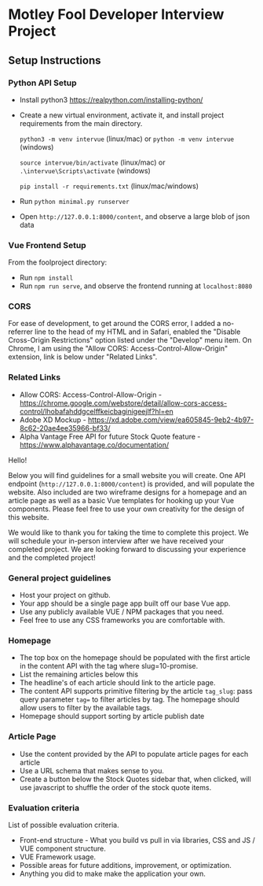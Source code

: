 # Motley Fool Developer Interview Project
## Setup Instructions
### Python API Setup
* Install python3 https://realpython.com/installing-python/
* Create a new virtual environment, activate it, and install project requirements from the main directory.

    `python3 -m venv intervue` (linux/mac) or
    `python -m venv intervue` (windows)

    `source intervue/bin/activate` (linux/mac) or
    `.\intervue\Scripts\activate` (windows)


    `pip install -r requirements.txt` (linux/mac/windows)

* Run `python minimal.py runserver`
* Open `http://127.0.0.1:8000/content`, and observe a large blob of json data 


### Vue Frontend Setup
From the foolproject directory:
* Run `npm install`
* Run `npm run serve`, and observe the frontend running at `localhost:8080`

### CORS
For ease of development, to get around the CORS error, I added a no-referrer line to the head of my HTML and in Safari, enabled the "Disable Cross-Origin Restrictions" option listed under the "Develop" menu item. On Chrome, I am using the "Allow CORS: Access-Control-Allow-Origin" extension, link is below under "Related Links".

### Related Links
* Allow CORS: Access-Control-Allow-Origin - https://chrome.google.com/webstore/detail/allow-cors-access-control/lhobafahddgcelffkeicbaginigeejlf?hl=en
* Adobe XD Mockup - https://xd.adobe.com/view/ea605845-9eb2-4b97-8c62-20ae4ee35966-bf33/
* Alpha Vantage Free API for future Stock Quote feature - https://www.alphavantage.co/documentation/


Hello!

Below you will find guidelines for a small website you will create. One API endpoint (`http://127.0.0.1:8000/content`) is provided, and will populate the website.
Also included are two wireframe designs for a homepage and an article page as well as a basic Vue templates for hooking up your Vue components.
Please feel free to use your own creativity for the design of this website.

We would like to thank you for taking the time to complete this project. We will schedule your in-person interview after we have received your completed project.
We are looking forward to discussing your experience and the completed project!

### General project guidelines
* Host your project on github.
* Your app should be a single page app built off our base Vue app.
* Use any publicly available VUE / NPM packages that you need.
* Feel free to use any CSS frameworks you are comfortable with.

### Homepage
* The top box on the homepage should be populated with the first article in the content API with the tag where slug=10-promise.
* List the remaining articles below this
* The headline's of each article should link to the article page.
* The content API supports primitive filtering by the article `tag_slug`: pass query parameter `tag=` to filter
articles by tag. The homepage should allow users to filter by the available tags.
* Homepage should support sorting by article publish date

### Article Page
* Use the content provided by the API to populate article pages for each article
* Use a URL schema that makes sense to you.
* Create a button below the Stock Quotes sidebar that, when clicked, will use javascript to shuffle the order of the stock quote
items.

### Evaluation criteria
List of possible evaluation criteria.
* Front-end structure - What you build vs pull in via libraries, CSS and JS / VUE component structure.
* VUE Framework usage.
* Possible areas for future additions, improvement, or optimization.
* Anything you did to make make the application your own.

